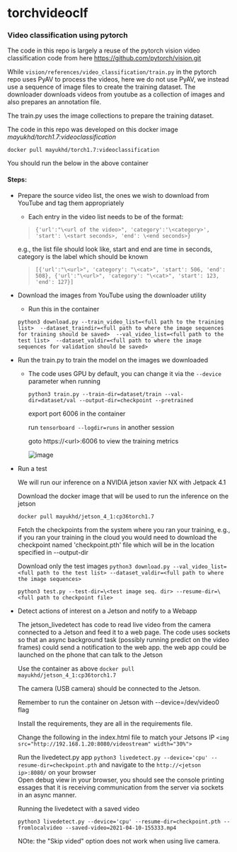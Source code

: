 # torchvideoclf

### Video classification using pytorch

The code in this repo is largely a reuse of the pytorch vision video classification code from here https://github.com/pytorch/vision.git

While `vision/references/video_classification/train.py` in the pytorch repo uses PyAV to process the videos, here we do not use PyAV, we instead use a sequence of image files to create the training dataset.
The downloader downloads videos from youtube as a collection of images and also prepares an annotation file.

The train.py uses the image collections to prepare the training dataset.

The code in this repo was developed on this docker image *mayukhd/torch1.7:videoclassification*

`docker pull mayukhd/torch1.7:videoclassification`

You should run the below in the above container

#### Steps:

- Prepare the source video list, the ones we wish to download from YouTube and tag them appropriately
    - Each entry in the video list needs to be of the format: 
    
    > `{'url':"\<url of the video>", 'category':'\<category>', 'start': \<start seconds>, 'end': \<end seconds>}`
     
     e.g., the list file should look like, start and end are time in seconds, category is the label which should be known
     
    > `[{'url':"\<url>", 'category': "\<cat>", 'start': 506, 'end': 508},
        {'url':"\<url>", 'category': "\<cat>", 'start': 123, 'end': 127}]`

- Download the images from YouTube using the downloader utility
  - Run this in the container 
  
  `python3 download.py --train_video_list=<full path to the training list> 
  --dataset_traindir=<full path to where the image sequences for training should be saved> 
  --val_video_list=<full path to the test list> 
  --dataset_valdir=<full path to where the image sequences for validation should be saved>`

- Run the train.py to train the model on the images we downloaded
  - The code uses GPU by default, you can change it via the `--device` parameter when running
    
    `python3 train.py --train-dir=dataset/train --val-dir=dataset/val --output-dir=checkpoint --pretrained`
    
    export port 6006 in the container
    
    run `tensorboard --logdir=runs` in another session 
    
    goto https://\<url>:6006 to view the training metrics
    
    ![image](https://user-images.githubusercontent.com/17194414/113135283-92e4df80-923f-11eb-81cd-b0074b34cb3c.png)

- Run a test
    
    We will run our inference on a NVIDIA jetson xavier NX with Jetpack 4.1
    
    Download the docker image that will be used to run the inference on the jetson
    
    `docker pull mayukhd/jetson_4_1:cp36torch1.7`
    
    Fetch the checkpoints from the system where you ran your training, e.g., if you ran your training in the cloud
    you would need to download the checkpoint named 'checkpoint.pth' file which will be in the location specified in --output-dir
    
    Download only the test images 
    `python3 download.py --val_video_list=<full path to the test list> --dataset_valdir=<full path to where the image sequences>`
  
    `python3 test.py --test-dir=\<test image seq. dir> --resume-dir=\<full path to checkpoint file>`

- Detect actions of interest on a Jetson and notify to a Webapp
    
    The jetson_livedetect has code to read live video from the camera connected to a Jetson and feed it to a web page.
    The code uses sockets so that an async background task (possibly running predict on the video frames) could send a notification to the web app.
    the web app could be launched on the phone that can talk to the Jetson
    
    Use the container as above 
    `docker pull mayukhd/jetson_4_1:cp36torch1.7`
    
    The camera (USB camera) should be connected to the Jetson.
    
    Remember to run the container on Jetson with --device=/dev/video0 flag
    
    Install the requirements, they are all in the requirements file.
    
    Change the following in the index.html file to match your Jetsons IP 
    `<img src="http://192.168.1.20:8080/videostream" width="30%">`
    
    Run the livedetect.py app 
    `python3 livedetect.py --device='cpu' --resume-dir=checkpoint.pth`
    and navigate to the `http://<jetson ip>:8080/` on your browser  
    Open debug view in your browser, you should see the console printing 
    essages that it is receiving communication from the server via sockets 
    in an async manner.
    
    Running the livedetect with a saved video 
    
    `python3 livedetect.py --device='cpu' --resume-dir=checkpoint.pth --fromlocalvideo --saved-video=2021-04-10-155333.mp4`
    
    NOte: the "Skip vided" option does not work when using live camera.
    
    
 

    
    
